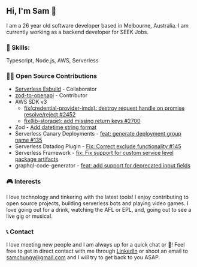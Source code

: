 ## Hi, I'm Sam 👋
I am a 26 year old software developer based in Melbourne, Australia. I am currently working as a backend developer for SEEK Jobs.

### 🌟 Skills:
Typescript, Node.js, AWS, Serverless

### 👨‍💻 Open Source Contributions
- [Serverless Esbuild](https://github.com/floydspace/serverless-esbuild) - Collaborator
- [zod-to-openapi](https://github.com/asteasolutions/zod-to-openapi) - Contributor
- AWS SDK v3
  - [fix(credential-provider-imds): destroy request handle on promise resolve/reject #2452](https://github.com/aws/aws-sdk-js-v3/pull/2452)
  - [fix(lib-storage): add missing return keys #2700](https://github.com/aws/aws-sdk-js-v3/pull/2700)
- Zod - [Add datetime string format](https://github.com/colinhacks/zod/pull/1494)
- Serverless Canary Deployments - [feat: generate deployment group name #135](https://github.com/davidgf/serverless-plugin-canary-deployments/pull/135)
- Serverless Datadog Plugin - [Fix: Correct exclude functionality #145](https://github.com/DataDog/serverless-plugin-datadog/pull/145)
- Serverless Framework - [fix: Fix support for custom service level package artifacts](https://github.com/serverless/dashboard-plugin/pull/669)
- graphql-code-generator - [feat: add support for deprecated input fields](https://github.com/dotansimha/graphql-code-generator/pull/7767)

### 🎮 Interests
I love technology and tinkering with the latest tools! I enjoy contributing to open source projects, building serverless bots and playing video games. I love going out for a drink, watching the AFL or EPL, and, going out to see a live gig or musical.

### 📞 Contact
I love meeting new people and I am always up for a quick chat or :beer:! Feel free to get in direct contact with me through [LinkedIn](https://linkedin.com/in/samchungy/) or shoot an email to samchungy@gmail.com and I will try to get back to you ASAP.
